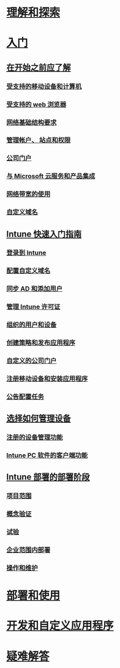 # [理解和探索](/intune/understand-explore/introduction-to-microsoft-intune)

# [入门](what-to-know-before-you-start-microsoft-intune.md)
## [在开始之前应了解](what-to-know-before-you-start-microsoft-intune.md)
### [受支持的移动设备和计算机](supported-mobile-devices-and-computers.md)
### [受支持的 web 浏览器](supported-web-browsers.md)
### [网络基础结构要求](network-infrastructure-requirements-for-microsoft-intune.md)
### [管理帐户、 站点和权限](administrative-accounts-websites-perms.md)
### [公司门户](microsoft-intune-company-portal.md)
### [与 Microsoft 云服务和产品集成](integration-with-cloud-services.md)
### [网络带宽的使用](network-bandwidth-use.md)
### [自定义域名](domain-names-for-microsoft-intune.md)

## [Intune 快速入门指南](start-with-a-paid-subscription-to-microsoft-intune.md)
### [登录到 Intune](start-with-a-paid-subscription-to-microsoft-intune-step-1.md)
### [配置自定义域名](start-with-a-paid-subscription-to-microsoft-intune-step-2.md)
### [同步 AD 和添加用户](start-with-a-paid-subscription-to-microsoft-intune-step-3.md)
### [管理 Intune 许可证](start-with-a-paid-subscription-to-microsoft-intune-step-4.md)
### [组织的用户和设备](start-with-a-paid-subscription-to-microsoft-intune-step-5.md)
### [创建策略和发布应用程序](start-with-a-paid-subscription-to-microsoft-intune-step-6.md)
### [自定义的公司门户](start-with-a-paid-subscription-to-microsoft-intune-step-7.md)
### [注册移动设备和安装应用程序](start-with-a-paid-subscription-to-microsoft-intune-step-8.md)
### [公告配置任务](post-configuration-tasks.md)

## [选择如何管理设备](choose-how-to-manage-devices.md)
### [注册的设备管理功能](mobile-device-management-capabilities-in-microsoft-intune.md)
### [Intune PC 软件的客户端功能](windows-pc-management-capabilities-in-microsoft-intune.md)

## [Intune 部署的部署阶段](rollout-phases-for-microsoft-intune-deployment.md)
### [项目范围](project-scope.md)
### [概念验证](proof-of-concept.md)
### [试验](pilot.md)
### [企业范围内部署](enterprise-rollout.md)
### [操作和维护](operations-and-maintenance.md)

<!-- # [Plan and Design](/intune/plan-design/ways-to-do-enterprise-mobility) -->
# [部署和使用](/intune/deploy-use/overview-of-device-and-app-lifecycles-in-microsoft-intune)
# [开发和自定义应用程序](/intune/develop/intune-app-sdk)
# [疑难解答](/intune/troubleshoot/general-troubleshooting-tips-for-microsoft-intune)
